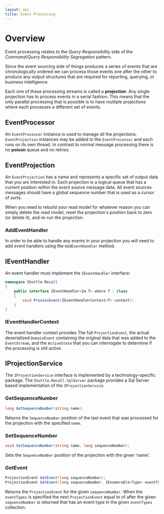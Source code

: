 ```yaml
---
layout: api
title: Event Processing
---
```


# Overview

Event processing relates to the *Query Responsibility* side of the *Command/Query Responsibility Segregation* pattern.

Since the event sourcing side of things produces a series of events that are chronologically ordered we can process those events one after the other to produce any output structures that are required for reporting, querying, or business intelligence.

Each one of these processing streams is called a **projection**.  Any single projection has to process events in a serial fashion.  This means that the only parallel processing that is possible is to have mutliple projections where each processes a different set of events.

## EventProcessor

An `EventProcessor` instance is used to manage all the projections.  `EventProjection` instances may be added to the `EventProcessor` and each runs on its own thread.  In contrast to normal message processing there is no **poison** queue and no retries.

## EventProjection

An `EventProjection` has a name and represents a specific set of output data that you are interested in.  Each projection is a logical queue that has a current position within the event source message data.  All event sources messages should have a global sequence number that is used as a *cursor* of sorts.

When you need to rebuild your read model for whatever reason you can simply delete the read model, reset the projection's position back to zero (or delete it), and re-run the projection.

### AddEventHandler

In order to be able to handle any events in your projection you will need to add event handlers using the `AddEventHandler` method.

## IEventHandler

An event handler must implement the `IEventHandler` interface:

~~~ c#
namespace Shuttle.Recall
{
    public interface IEventHandler<in T> where T : class
    {
        void ProcessEvent(IEventHandlerContext<T> context);
    }
}
~~~

### IEventHandlerContext

The event handler context provides The full `ProjectionEvent`, the actual deserialized `DomainEvent` containing the original data that was added to the `EventStream`, and the `ActiveState` that you can interrogate to determine if the processing is still active.

## IProjectionService

The `IProjectionService` interface is implemented by a technology-specific package.  The `Shuttle.Recall.SqlServer` package provides a Sql Server based implementation of the `IProjectionService`.

### GetSequenceNumber

~~~ c#
long GetSequenceNumber(string name);
~~~

Returns the `SequenceNumber` position of the last event that was processed for the projection with the specified `name`.

### SetSequenceNumber

~~~ c#
void SetSequenceNumber(string name, long sequenceNumber);
~~~

Sets the `SequenceNumber` position of the projection with the given 'name'.

### GetEvent

~~~ c#
ProjectionEvent GetEvent(long sequenceNumber);
ProjectionEvent GetEvent(long sequenceNumber, IEnumerable<Type> eventTypes);
~~~

Returns the `ProjectionEvent` for the given `sequenceNumber`.  When the `eventTypes` is specified the next `ProjectionEvent` equal to of after the given `sequenceNumber` is returned that has an event type in the given `eventTypes` collection.